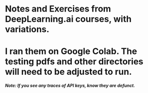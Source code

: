# Notes and Exercises from DeepLearning.ai courses, with variations.
# I ran them on Google Colab. The testing pdfs and other directories will need to be adjusted to run.



##### Note: If you see any traces of API keys, know they are defunct.

